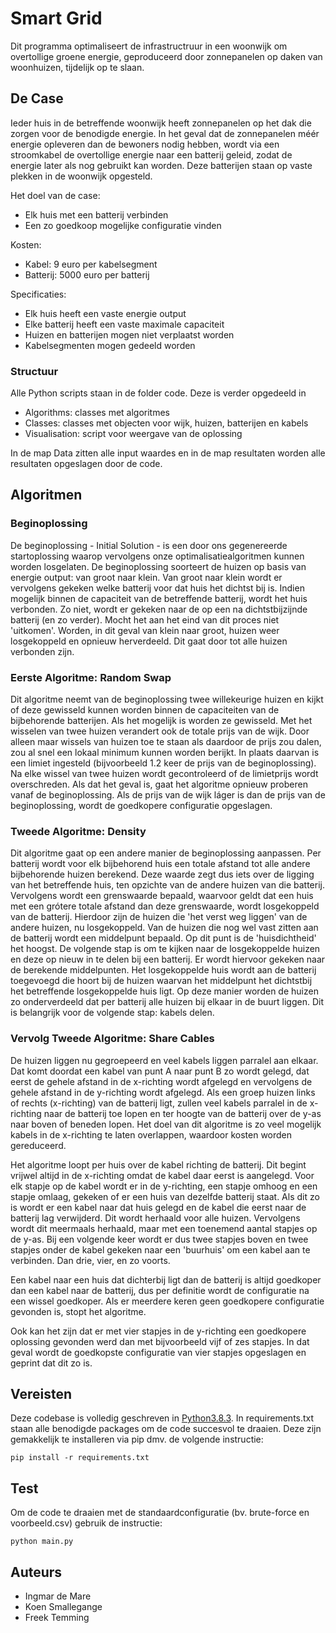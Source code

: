 # Smart Grid 

Dit programma optimaliseert de infrastructruur in een woonwijk om overtollige groene energie, geproduceerd door zonnepanelen op daken van woonhuizen, tijdelijk op te slaan.

## De Case

Ieder huis in de betreffende woonwijk heeft zonnepanelen op het dak die zorgen voor de benodigde energie. In het geval dat de zonnepanelen méér energie opleveren dan de bewoners nodig hebben, wordt via een stroomkabel de overtollige energie naar een batterij geleid, zodat de energie later als nog gebruikt kan worden. Deze batterijen staan op vaste plekken in de woonwijk opgesteld. 

Het doel van de case:
- Elk huis met een batterij verbinden
- Een zo goedkoop mogelijke configuratie vinden

Kosten:
- Kabel: 9 euro per kabelsegment
- Batterij: 5000 euro per batterij

Specificaties:
- Elk huis heeft een vaste energie output
- Elke batterij heeft een vaste maximale capaciteit 
- Huizen en batterijen mogen niet verplaatst worden
- Kabelsegmenten mogen gedeeld worden

### Structuur

Alle Python scripts staan in de folder code. Deze is verder opgedeeld in
- Algorithms: classes met algoritmes
- Classes: classes met objecten voor wijk, huizen, batterijen en kabels
- Visualisation: script voor weergave van de oplossing

In de map Data zitten alle input waardes en in de map resultaten worden alle resultaten opgeslagen door de code.

## Algoritmen

### Beginoplossing

De beginoplossing - Initial Solution - is een door ons gegenereerde startoplossing waarop vervolgens onze optimalisatiealgoritmen kunnen worden losgelaten. De beginoplossing soorteert de huizen op basis van energie output: van groot naar klein. Van groot naar klein wordt er vervolgens gekeken welke batterij voor dat huis het dichtst bij is. Indien mogelijk binnen de capaciteit van de betreffende batterij, wordt het huis verbonden. Zo niet, wordt er gekeken naar de op een na dichtstbijzijnde batterij (en zo verder). Mocht het aan het eind van dit proces niet 'uitkomen'. Worden, in dit geval van klein naar groot, huizen weer losgekoppeld en opnieuw herverdeeld. Dit gaat door tot alle huizen verbonden zijn.

### Eerste Algoritme: Random Swap

Dit algoritme neemt van de beginoplossing twee willekeurige huizen en kijkt of deze gewisseld kunnen worden binnen de capaciteiten van de bijbehorende batterijen. Als het mogelijk is worden ze gewisseld. Met het wisselen van twee huizen verandert ook de totale prijs van de wijk. Door alleen maar wissels van huizen toe te staan als daardoor de prijs zou dalen, zou al snel een lokaal minimum kunnen worden berijkt. In plaats daarvan is een limiet ingesteld (bijvoorbeeld 1.2 keer de prijs van de beginoplossing). Na elke wissel van twee huizen wordt gecontroleerd of de limietprijs wordt overschreden. Als dat het geval is, gaat het algoritme opnieuw proberen vanaf de beginoplossing. Als de prijs van de wijk láger is dan de prijs van de beginoplossing, wordt de goedkopere configuratie opgeslagen.

### Tweede Algoritme: Density

Dit algoritme gaat op een andere manier de beginoplossing aanpassen. Per batterij wordt voor elk bijbehorend huis een totale afstand tot alle andere bijbehorende huizen berekend. Deze waarde zegt dus iets over de ligging van het betreffende huis, ten opzichte van de andere huizen van die batterij. Vervolgens wordt een grenswaarde bepaald, waarvoor geldt dat een huis met een grótere totale afstand dan deze grenswaarde, wordt losgekoppeld van de batterij. Hierdoor zijn de huizen die 'het verst weg liggen' van de andere huizen, nu losgekoppeld. Van de huizen die nog wel vast zitten aan de batterij wordt een middelpunt bepaald. Op dit punt is de 'huisdichtheid' het hoogst. 
De volgende stap is om te kijken naar de losgekoppelde huizen en deze op nieuw in te delen bij een batterij. Er wordt hiervoor gekeken naar de berekende middelpunten. Het losgekoppelde huis wordt aan de batterij toegevoegd die hoort bij de huizen waarvan het middelpunt het dichtstbij het betreffende losgekoppelde huis ligt. Op deze manier worden de huizen zo onderverdeeld dat per batterij alle huizen bij elkaar in de buurt liggen. Dit is belangrijk voor de volgende stap: kabels delen.

### Vervolg Tweede Algoritme: Share Cables

De huizen liggen nu gegroepeerd en veel kabels liggen parralel aan elkaar. Dat komt doordat een kabel van punt A naar punt B zo wordt gelegd, dat eerst de gehele afstand in de x-richting wordt afgelegd en vervolgens de gehele afstand in de y-richting wordt afgelegd. Als een groep huizen links of rechts (x-richting) van de batterij ligt, zullen veel kabels parralel in de x-richting naar de batterij toe lopen en ter hoogte van de batterij over de y-as naar boven of beneden lopen. Het doel van dit algoritme is zo veel mogelijk kabels in de x-richting te laten overlappen, waardoor kosten worden gereduceerd. 

Het algoritme loopt per huis over de kabel richting de batterij. Dit begint vrijwel altijd in de x-richting omdat de kabel daar eerst is aangelegd. Voor elk stapje op de kabel wordt er in de y-richting, een stapje omhoog en een stapje omlaag, gekeken of er een huis van dezelfde batterij staat. Als dit zo is wordt er een kabel naar dat huis gelegd en de kabel die eerst naar de batterij lag verwijderd. Dit wordt herhaald voor alle huizen. Vervolgens wordt dit meermaals herhaald, maar met een toenemend aantal stapjes op de y-as. Bij een volgende keer wordt er dus twee stapjes boven en twee stapjes onder de kabel gekeken naar een 'buurhuis' om een kabel aan te verbinden. Dan drie, vier, en zo voorts.

Een kabel naar een huis dat dichterbij ligt dan de batterij is altijd goedkoper dan een kabel naar de batterij, dus per definitie wordt de configuratie na een wissel goedkoper. Als er meerdere keren geen goedkopere configuratie gevonden is, stopt het algoritme. 

Ook kan het zijn dat er met vier stapjes in de y-richting een goedkopere oplossing gevonden werd dan met bijvoorbeeld vijf of zes stapjes. In dat geval wordt de goedkopste configuratie van vier stapjes opgeslagen en geprint dat dit zo is. 

## Vereisten 

Deze codebase is volledig geschreven in [Python3.8.3](https://www.python.org/downloads/). In requirements.txt staan alle benodigde packages om de code succesvol te draaien. Deze zijn gemakkelijk te installeren via pip dmv. de volgende instructie:

```
pip install -r requirements.txt
```

## Test 

Om de code te draaien met de standaardconfiguratie (bv. brute-force en voorbeeld.csv) gebruik de instructie:

```
python main.py
```

## Auteurs

* Ingmar de Mare
* Koen Smallegange
* Freek Temming


